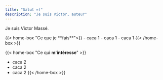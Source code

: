 ```yaml
---
title: "Salut =)"
description: "Je suis Victor, auteur"
---
```


Je suis Victor Massé.
<!-- <br>
<hr class="w-50"> -->
<div class="home-box-container">
{{< home-box "Ce que je **fais**">}}
- caca 1
- caca 1
- caca 1
{{< /home-box >}}

{{< home-box "Ce qui **m'intéresse**" >}}
- caca 2
- caca 2
- caca 2
{{< /home-box >}}
</div>

